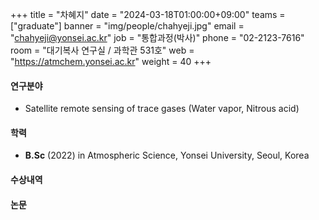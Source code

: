 +++
title = "차혜지"
date = "2024-03-18T01:00:00+09:00"
teams = ["graduate"]
banner = "img/people/chahyeji.jpg"
email = "chahyeji@yonsei.ac.kr"
job = "통합과정(박사)"
phone = "02-2123-7616"
room = "대기복사 연구실 / 과학관 531호"
web = "https://atmchem.yonsei.ac.kr"
weight = 40
+++

#### 연구분야
 + Satellite remote sensing of trace gases (Water vapor, Nitrous acid)

#### 학력
 + **B.Sc** (2022) in Atmospheric Science, Yonsei University, Seoul, Korea

#### 수상내역

#### 논문
